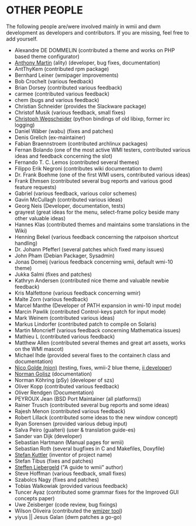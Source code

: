 OTHER PEOPLE
============

The following people are/were involved mainly in wmii and dwm development as
developers and contributors.  If you are missing, feel free to add yourself.

* Alexandre DE DOMMELIN (contributed a theme and works on PHP based theme configurator)
* [Anthony Martin](http://pbrane.org) (ality) (developer, bug fixes, documentation)
* AntThyKem (contributed rpm package)
* Bernhard Leiner (wmipager improvements)
* Bob Crochelt (various feedback)
* Brian Dorsey (contributed various feedback)
* carmee (contributed various feedback)
* chem (bugs and various feedback)
* Christian Schneider (provides the Slackware package)
* Christof Musik (various feedback, small fixes)
* [Christoph Wegscheider](http://www.wegi.net) (python bindings of old libixp, former irc logging)
* Daniel W&auml;ber (wabu) (fixes and patches)
* Denis Grelich (ex-maintainer)
* Fabian Braennstroem (contributed archlinux packages)
* Fernan Bolando (one of the most active WMI testers, contributed various ideas and feedback concerning the slot)
* Fernando T. C. Lemos (contributed several themes)
* Filippo Erik Negroni (contributes wiki documentation to dwm)
* Dr. Frank Boehme (one of the first WMI users, contributed various ideas)
* Frank Ehmsen (contributed several bug reports and various good feature requests)
* Gabriel (various feedback, various color schemes)
* Gavin McCullagh (contributed various ideas)
* Georg Neis (Developer, documentation, tests)
* grayrest (great ideas for the menu, select-frame policy beside many other valuable ideas)
* Hannes Klas (contributed themes and maintains some translations in the Wiki)
* Henning Bekel (various feedback concerning the ratpoison shortcut handling)
* Dr. Johann Pfefferl (several patches which fixed many issues)
* John Pham (Debian Packager, Sysadmin)
* Jonas Domeij (various feedback concerning wmii, default wmi-10 theme)
* Jukka Salmi (fixes and patches)
* Kathryn Andersen (contributed nice theme and valuable newbie feedback)
* Kris Malfettone (various feedback concerning wmir)
* Malte Zorn (various feedback)
* Marcel Manthe (Developer of PATH expansion in wmi-10 input mode)
* Marcin Pawlik (contributed Control-keys patch for input mode)
* Mark Weinem (contributed various ideas)
* Markus Lindorfer (contributed patch to compile on Solaris)
* Martin Moncrieff (various feedback concerning Mathematica issues)
* Mathieu L (contributed various feedback)
* Matthew Allen (contributed several themes and great art assets, works on the WMI mascot)
* Michael Ihde (provided several fixes to the container.h class and documentation)
* [Nico Golde (nion)](http://www.ngolde.de) (testing, fixes, wmii-2 blue theme, [ii developer](http://irc.suckless.org))
* [Norman Golisz](http://www.zcat.de) (documentation)
* Norman K&ouml;hring (pSy) (developer of szs)
* Oliver Kopp (contributed various feedback)
* Oliver Rendgen (Documentation)
* PEYROUX Jean (BSD Port Maintainer (all platforms))
* Rainer Trusch (contributed several bug reports and some ideas)
* Rajesh Menon (contributed various feedback)
* Robert Lillack (contributed some ideas to the new window concept)
* Ryan Sorensen (provided various debug input)
* Salva Peiro (gualteri) (user & translation guide-es)
* Sander van Dijk (developer)
* Sebastian Hartmann (Manual pages for wmii)
* Sebastian Roth (several bugfixes in C and Makefiles, Doxyfile)
* [Stefan Kuttler](http://www.netbeisser.de) (inventor of project name)
* Stefan Tibus (fixes and patches)
* [Steffen Liebergeld](http://www.inf.tu-dresden.de/~s1010824) ("A guide to wmii" author)
* Steve Hoffman (various feedback, small fixes)
* Szabolcs Nagy (fixes and patches)
* Tobias Walkowiak (provided various feedback)
* Tuncer Ayaz (contributed some grammar fixes for the Improved GUI concepts paper)
* Uwe Zeisberger (code review, bug fixings)
* Wilson Oliveira (contributed the [wmizer tool](http://clientes.netvisao.pt/petrucci/))
* yiyus || Jesus Galan (dwm patches a go-go)
